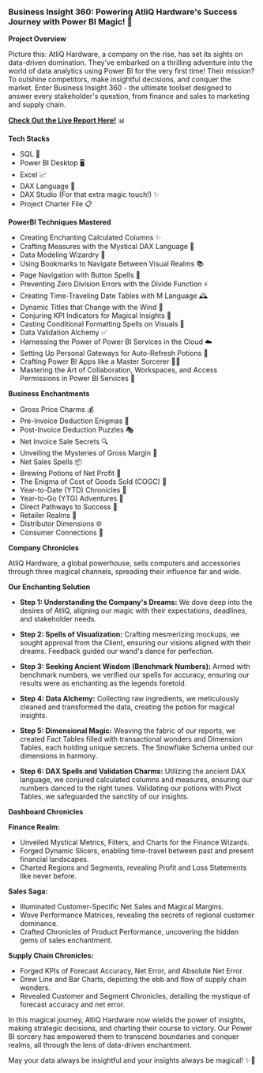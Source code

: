 ### Business Insight 360: Powering AtliQ Hardware's Success Journey with Power BI Magic! 🚀

**Project Overview**

Picture this: AtliQ Hardware, a company on the rise, has set its sights on data-driven domination. They've embarked on a thrilling adventure into the world of data analytics using Power BI for the very first time! Their mission? To outshine competitors, make insightful decisions, and conquer the market. Enter Business Insight 360 - the ultimate toolset designed to answer every stakeholder's question, from finance and sales to marketing and supply chain.

[**Check Out the Live Report Here!**](#) 📊

**Tech Stacks**

- SQL 💾
- Power BI Desktop 🖥️
- Excel 📈
- DAX Language 🧠
- DAX Studio (For that extra magic touch!) ✨
- Project Charter File 📋

**PowerBI Techniques Mastered**

- Creating Enchanting Calculated Columns ✨
- Crafting Measures with the Mystical DAX Language 🎩
- Data Modeling Wizardry 🧙
- Using Bookmarks to Navigate Between Visual Realms 📚
- Page Navigation with Button Spells 🧚
- Preventing Zero Division Errors with the Divide Function ⚡
- Creating Time-Traveling Date Tables with M Language 🕰️
- Dynamic Titles that Change with the Wind 💨
- Conjuring KPI Indicators for Magical Insights 🌟
- Casting Conditional Formatting Spells on Visuals 🎇
- Data Validation Alchemy ✅
- Harnessing the Power of Power BI Services in the Cloud ☁️
- Setting Up Personal Gateways for Auto-Refresh Potions 🔄
- Crafting Power BI Apps like a Master Sorcerer 🧙‍♂️
- Mastering the Art of Collaboration, Workspaces, and Access Permissions in Power BI Services 👥

**Business Enchantments**

- Gross Price Charms 💰
- Pre-Invoice Deduction Enigmas 🧩
- Post-Invoice Deduction Puzzles 🎭
- Net Invoice Sale Secrets 🔍
- Unveiling the Mysteries of Gross Margin 🌌
- Net Sales Spells 📦
- Brewing Potions of Net Profit 🌟
- The Enigma of Cost of Goods Sold (COGC) 🔮
- Year-to-Date (YTD) Chronicles 📅
- Year-to-Go (YTG) Adventures 🔮
- Direct Pathways to Success 🎯
- Retailer Realms 👑
- Distributor Dimensions 🌐
- Consumer Connections 🤝

**Company Chronicles**

AtliQ Hardware, a global powerhouse, sells computers and accessories through three magical channels, spreading their influence far and wide.

**Our Enchanting Solution**

- **Step 1: Understanding the Company's Dreams:** We dove deep into the desires of AtliQ, aligning our magic with their expectations, deadlines, and stakeholder needs.
  
- **Step 2: Spells of Visualization:** Crafting mesmerizing mockups, we sought approval from the Client, ensuring our visions aligned with their dreams. Feedback guided our wand's dance for perfection.
  
- **Step 3: Seeking Ancient Wisdom (Benchmark Numbers):** Armed with benchmark numbers, we verified our spells for accuracy, ensuring our results were as enchanting as the legends foretold.
  
- **Step 4: Data Alchemy:** Collecting raw ingredients, we meticulously cleaned and transformed the data, creating the potion for magical insights.
  
- **Step 5: Dimensional Magic:** Weaving the fabric of our reports, we created Fact Tables filled with transactional wonders and Dimension Tables, each holding unique secrets. The Snowflake Schema united our dimensions in harmony.

- **Step 6: DAX Spells and Validation Charms:** Utilizing the ancient DAX language, we conjured calculated columns and measures, ensuring our numbers danced to the right tunes. Validating our potions with Pivot Tables, we safeguarded the sanctity of our insights.

**Dashboard Chronicles**

**Finance Realm:**
- Unveiled Mystical Metrics, Filters, and Charts for the Finance Wizards.
- Forged Dynamic Slicers, enabling time-travel between past and present financial landscapes.
- Charted Regions and Segments, revealing Profit and Loss Statements like never before.

**Sales Saga:**
- Illuminated Customer-Specific Net Sales and Magical Margins.
- Wove Performance Matrices, revealing the secrets of regional customer dominance.
- Crafted Chronicles of Product Performance, uncovering the hidden gems of sales enchantment.

**Supply Chain Chronicles:**
- Forged KPIs of Forecast Accuracy, Net Error, and Absolute Net Error.
- Drew Line and Bar Charts, depicting the ebb and flow of supply chain wonders.
- Revealed Customer and Segment Chronicles, detailing the mystique of forecast accuracy and net error.

In this magical journey, AtliQ Hardware now wields the power of insights, making strategic decisions, and charting their course to victory. Our Power BI sorcery has empowered them to transcend boundaries and conquer realms, all through the lens of data-driven enchantment.

May your data always be insightful and your insights always be magical! ✨🔮
